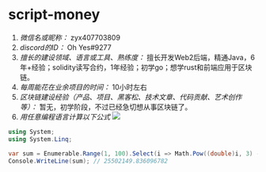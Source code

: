 # script-money

1. *微信名或昵称：* zyx407703809
2. *discord的ID：* Oh Yes#9277
3. *擅长的建设领域、语言或工具、熟练度：* 擅长开发Web2后端，精通Java，6年+经验；solidity读写合约，1年经验；初学go；想学rust和前端应用于区块链。
4. *每周能花在业余项目的时间：* 10小时左右
5. *区块链建设经验（产品、项目、黑客松、技术文章、代码贡献、艺术创作等）：* 暂无，初学阶段，不过已经急切想从事区块链了。
6. *用任意编程语言计算以下公式*
![](https://latex.codecogs.com/svg.image?\sum_{n=1}^{100}\left&space;(n^{3}-\sqrt[3]{n}&space;\right&space;))

```C#
using System;
using System.Linq;

var sum = Enumerable.Range(1, 100).Select(i => Math.Pow((double)i, 3) - Math.Cbrt(i)).Sum();
Console.WriteLine(sum); // 25502149.836096782
```
